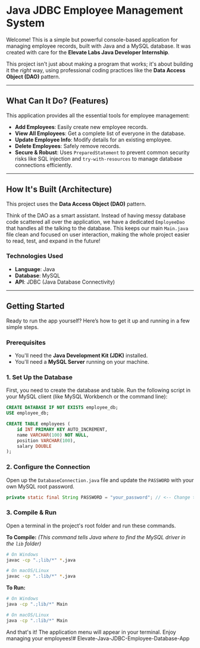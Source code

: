 # Java JDBC Employee Management System

Welcome\! This is a simple but powerful console-based application for managing employee records, built with Java and a MySQL database. It was created with care for the **Elevate Labs Java Developer Internship**.

This project isn't just about making a program that works; it's about building it the *right* way, using professional coding practices like the **Data Access Object (DAO)** pattern.

-----

## What Can It Do? (Features)

This application provides all the essential tools for employee management:

  - **Add Employees**: Easily create new employee records.
  - **View All Employees**: Get a complete list of everyone in the database.
  - **Update Employee Info**: Modify details for an existing employee.
  - **Delete Employees**: Safely remove records.
  - **Secure & Robust**: Uses `PreparedStatement` to prevent common security risks like SQL injection and `try-with-resources` to manage database connections efficiently.

-----

## How It's Built (Architecture)

This project uses the **Data Access Object (DAO)** pattern.

Think of the DAO as a smart assistant. Instead of having messy database code scattered all over the application, we have a dedicated `EmployeeDao` that handles all the talking to the database. This keeps our main `Main.java` file clean and focused on user interaction, making the whole project easier to read, test, and expand in the future\!

### Technologies Used

  - **Language**: Java
  - **Database**: MySQL
  - **API**: JDBC (Java Database Connectivity)

-----

## Getting Started

Ready to run the app yourself? Here’s how to get it up and running in a few simple steps.

### Prerequisites

  - You'll need the **Java Development Kit (JDK)** installed.
  - You'll need a **MySQL Server** running on your machine.

### 1\. Set Up the Database

First, you need to create the database and table. Run the following script in your MySQL client (like MySQL Workbench or the command line):

```sql
CREATE DATABASE IF NOT EXISTS employee_db;
USE employee_db;

CREATE TABLE employees (
    id INT PRIMARY KEY AUTO_INCREMENT,
    name VARCHAR(100) NOT NULL,
    position VARCHAR(100),
    salary DOUBLE
);
```

### 2\. Configure the Connection

Open up the `DatabaseConnection.java` file and update the `PASSWORD` with your own MySQL root password.

```java
private static final String PASSWORD = "your_password"; // <-- Change this!
```

### 3\. Compile & Run

Open a terminal in the project's root folder and run these commands.

**To Compile:**
*(This command tells Java where to find the MySQL driver in the `lib` folder)*

```sh
# On Windows
javac -cp ".;lib/*" *.java

# On macOS/Linux
javac -cp ".:lib/*" *.java
```

**To Run:**

```sh
# On Windows
java -cp ".;lib/*" Main

# On macOS/Linux
java -cp ".:lib/*" Main
```

And that's it\! The application menu will appear in your terminal. Enjoy managing your employees\!#   E l e v a t e - J a v a - J D B C - E m p l o y e e - D a t a b a s e - A p p  
 